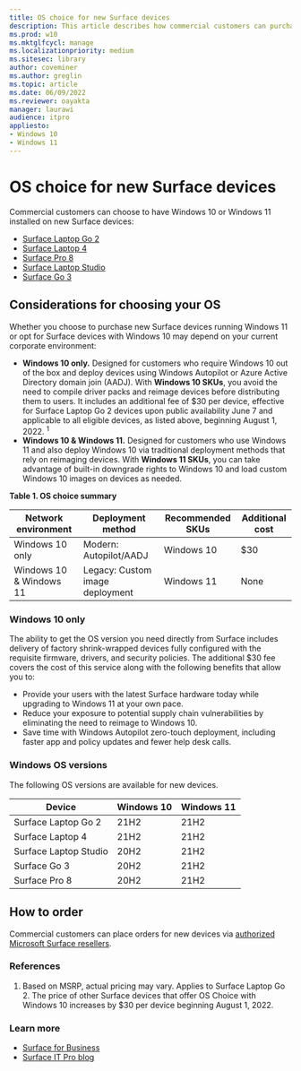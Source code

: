 ```yaml
---
title: OS choice for new Surface devices
description: This article describes how commercial customers can purchase new Surface devices with Windows 10 or Windows 11. 
ms.prod: w10
ms.mktglfcycl: manage
ms.localizationpriority: medium
ms.sitesec: library
author: coveminer
ms.author: greglin
ms.topic: article
ms.date: 06/09/2022
ms.reviewer: oayakta
manager: laurawi
audience: itpro
appliesto:
- Windows 10
- Windows 11
---
```


# OS choice for new Surface devices

Commercial customers can choose to have Windows 10 or Windows 11 installed on new Surface devices:

- [Surface Laptop Go 2](https://www.microsoft.com/surface/business/surface-laptop-go-2)
- [Surface Laptop 4](https://www.microsoft.com/surface/business/surface-laptop-4)
- [Surface Pro 8](https://www.microsoft.com/surface/business/surface-pro-8)
- [Surface Laptop Studio](https://www.microsoft.com/surface/business/surface-laptop-studio)
- [Surface Go 3](https://www.microsoft.com/surface/business/surface-go-3)

## Considerations for choosing your OS

Whether you choose to purchase new Surface devices running Windows 11 or opt for Surface devices with Windows 10 may depend on your current corporate environment:

- **Windows 10 only.** Designed for customers who require Windows 10 out of the box and deploy devices using Windows Autopilot or Azure Active Directory domain join (AADJ). With **Windows 10 SKUs**, you avoid the need to compile driver packs and reimage devices before distributing them to users. It includes an additional fee of $30 per device, effective for Surface Laptop Go 2 devices upon public availability June 7 and applicable to all eligible devices, as listed above, beginning August 1, 2022. <sup>1</sup>
- **Windows 10 & Windows 11.** Designed for customers who use Windows 11 and also deploy Windows 10 via traditional deployment methods that rely on reimaging devices. With **Windows 11 SKUs**, you can take advantage of built-in downgrade rights to Windows 10 and load custom Windows 10 images on devices as needed.

**Table 1. OS choice summary**

| Network environment     | Deployment method               | Recommended SKUs | Additional cost |
| ----------------------- | ------------------------------- | ---------------- | --------------- |
| Windows 10 only         | Modern: Autopilot/AADJ          | Windows 10       | $30             |
| Windows 10 & Windows 11 | Legacy: Custom image deployment | Windows 11       | None            |

### Windows 10 only

The ability to get the OS version you need directly from Surface includes delivery of factory shrink-wrapped devices fully configured with the requisite firmware, drivers, and security policies. The additional $30 fee covers the cost of this service along with the following benefits that allow you to:

- Provide your users with the latest Surface hardware today while upgrading to Windows 11 at your own pace.
- Reduce your exposure to potential supply chain vulnerabilities by eliminating the need to reimage to Windows 10.
- Save time with Windows Autopilot zero-touch deployment, including faster app and policy updates and fewer help desk calls.

### Windows OS versions

The following OS versions are available for new devices.

|      Device           | Windows 10 | Windows 11 |
| --------------------- | ---------- | ---------- |
| Surface Laptop Go 2   | 21H2       | 21H2       |
| Surface Laptop 4      | 21H2       | 21H2       |
| Surface Laptop Studio | 20H2       | 21H2       |
| Surface Go 3          | 20H2       | 21H2       |
| Surface Pro 8         | 20H2       | 21H2       |

## How to order

Commercial customers can place orders for new devices via [authorized Microsoft Surface resellers](https://www.microsoft.com/surface/business/where-to-buy-microsoft-surface).

### References

1. Based on MSRP, actual pricing may vary. Applies to Surface Laptop Go 2. The price of other Surface devices that offer OS Choice with Windows 10 increases by $30 per device beginning August 1, 2022.

### Learn more

- [Surface for Business](https://www.microsoft.com/surface/business)
- [Surface IT Pro blog](https://techcommunity.microsoft.com/t5/surface-it-pro-blog/bg-p/SurfaceITPro)
